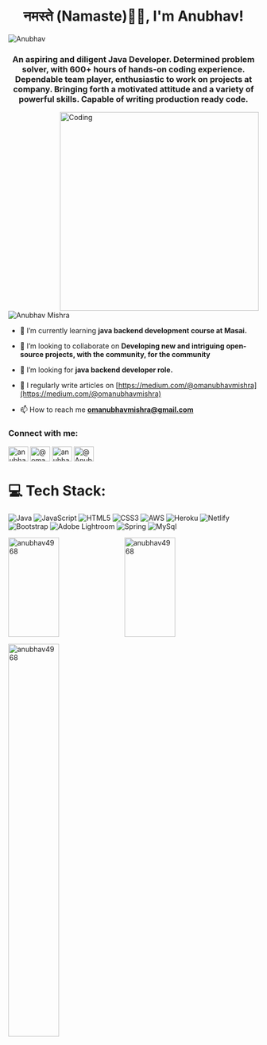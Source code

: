 
<h1 align="center">नमस्ते (Namaste)🙏🏻, I'm Anubhav!</h1>




![Anubhav](https://user-images.githubusercontent.com/101594693/185679212-d9ed30dd-da8a-4551-9322-5d12ef21fbfc.gif)




<h3 align="center">An aspiring and diligent Java Developer. Determined problem solver, with 600+ hours of hands-on coding experience. Dependable team player, enthusiastic to work on projects at company. Bringing forth a motivated attitude and a variety of powerful skills. Capable of writing production ready code.</h3>
<img align="right" alt="Coding" width="400" src="https://raw.githubusercontent.com/abhisheknaiidu/abhisheknaiidu/master/code.gif">

<p align="left"> <img src="https://komarev.com/ghpvc/?username=anubhav4968&label=Profile%20views&color=0e75b6&style=flat" alt="Anubhav Mishra" /> </p>

- 🌱 I’m currently learning **java backend development course at Masai.**

- 👯 I’m looking to collaborate on **Developing new and intriguing open-source projects, with the community, for the community**

- 🤝 I’m looking for **java backend developer role.**

- 📝 I regularly write articles on [https://medium.com/@omanubhavmishra](https://medium.com/@omanubhavmishra)

- 📫 How to reach me **omanubhavmishra@gmail.com**

<h3 align="left">Connect with me:</h3>
<p align="left">
<a href="https://www.linkedin.com/in/anubhav-mishra-725b9322b/" target="blank"><img align="center" src="https://raw.githubusercontent.com/rahuldkjain/github-profile-readme-generator/master/src/images/icons/Social/linked-in-alt.svg" alt="anubhav-mishra-725b9322b" height="30" width="40" /></a>
<a href="https://medium.com/@omanubhavmishra" target="blank"><img align="center" src="https://raw.githubusercontent.com/rahuldkjain/github-profile-readme-generator/master/src/images/icons/Social/medium.svg" alt="@omanubhavmishra" height="30" width="40" /></a>
<a href="https://instagram.com/anubhav4968" target="blank"><img align="center" src="https://raw.githubusercontent.com/rahuldkjain/github-profile-readme-generator/master/src/images/icons/Social/instagram.svg" alt="anubhav4968" height="30" width="40" /></a>
<a href="https://twitter.com/@Anubhav58825453" target="blank"><img align="center" src="https://raw.githubusercontent.com/rahuldkjain/github-profile-readme-generator/master/src/images/icons/Social/twitter.svg" alt="@Anubhav58825453" height="30" width="40" /></a>
</p>

# 💻 Tech Stack:
![Java](https://img.shields.io/badge/java-%23ED8B00.svg?style=for-the-badge&logo=java&logoColor=white) ![JavaScript](https://img.shields.io/badge/javascript-%23323330.svg?style=for-the-badge&logo=javascript&logoColor=%23F7DF1E) ![HTML5](https://img.shields.io/badge/html5-%23E34F26.svg?style=for-the-badge&logo=html5&logoColor=white) ![CSS3](https://img.shields.io/badge/css3-%231572B6.svg?style=for-the-badge&logo=css3&logoColor=white) ![AWS](https://img.shields.io/badge/AWS-%23FF9900.svg?style=for-the-badge&logo=amazon-aws&logoColor=white) ![Heroku](https://img.shields.io/badge/heroku-%23430098.svg?style=for-the-badge&logo=heroku&logoColor=white) ![Netlify](https://img.shields.io/badge/netlify-%23000000.svg?style=for-the-badge&logo=netlify&logoColor=#00C7B7) ![Bootstrap](https://img.shields.io/badge/bootstrap-%23563D7C.svg?style=for-the-badge&logo=bootstrap&logoColor=white) ![Adobe Lightroom](https://img.shields.io/badge/Adobe%20Lightroom-31A8FF.svg?style=for-the-badge&logo=Adobe%20Lightroom&logoColor=white) ![Spring](https://img.shields.io/badge/spring-%236DB33F.svg?style=for-the-badge&logo=spring&logoColor=white) ![MySql](https://img.shields.io/badge/MySql-%23563D7C.svg?style=for-the-badge&logo=MySql&logoColor=white)


<p><img align="left" height="200px" width="45%" src="https://github-readme-stats.vercel.app/api/top-langs?username=anubhav4968&show_icons=true&locale=en&layout=compact" alt="anubhav4968" /></p>

<p>&nbsp;<img align="center" height="200px" width="45%" src="https://github-readme-stats.vercel.app/api?username=anubhav4968&show_icons=true&locale=en" alt="anubhav4968" /></p>

<p><img align="center" width="45%" src="https://github-readme-streak-stats.herokuapp.com/?user=anubhav4968&" alt="anubhav4968" /></p>
